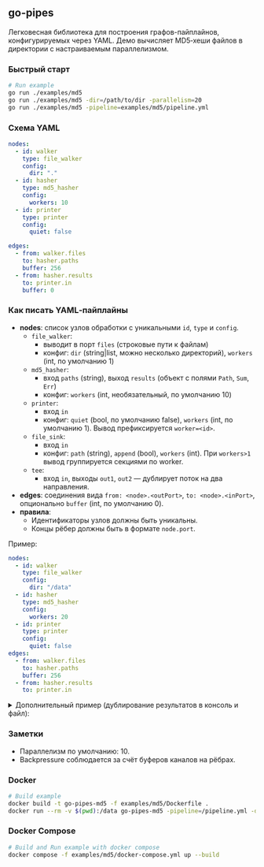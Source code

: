 ## go-pipes

Легковесная библиотека для построения графов-пайплайнов, конфигурируемых через YAML.
Демо вычисляет MD5‑хеши файлов в директории с настраиваемым параллелизмом.

### Быстрый старт

```bash
# Run example
go run ./examples/md5
go run ./examples/md5 -dir=/path/to/dir -parallelism=20
go run ./examples/md5 -pipeline=examples/md5/pipeline.yml
```

### Схема YAML

```yaml
nodes:
  - id: walker
    type: file_walker
    config:
      dir: "."
  - id: hasher
    type: md5_hasher
    config:
      workers: 10
  - id: printer
    type: printer
    config:
      quiet: false

edges:
  - from: walker.files
    to: hasher.paths
    buffer: 256
  - from: hasher.results
    to: printer.in
    buffer: 0
```

### Как писать YAML‑пайплайны

- **nodes**: список узлов обработки с уникальными `id`, `type` и `config`.
  - `file_walker`:
    - выводит в порт `files` (строковые пути к файлам)
    - конфиг: `dir` (string|list, можно несколько директорий), `workers` (int, по умолчанию 1)
  - `md5_hasher`:
    - вход `paths` (string), выход `results` (объект с полями `Path`, `Sum`, `Err`)
    - конфиг: `workers` (int, необязательный, по умолчанию 10)
  - `printer`:
    - вход `in`
    - конфиг: `quiet` (bool, по умолчанию false), `workers` (int, по умолчанию 1). Вывод префиксируется `worker=<id>`.
  - `file_sink`:
    - вход `in`
    - конфиг: `path` (string), `append` (bool), `workers` (int). При `workers>1` вывод группируется секциями по worker.
  - `tee`:
    - вход `in`, выходы `out1`, `out2` — дублирует поток на два направления.
- **edges**: соединения вида `from: <node>.<outPort>`, `to: <node>.<inPort>`, опционально `buffer` (int, по умолчанию 0).
- **правила**:
  - Идентификаторы узлов должны быть уникальны.
  - Концы рёбер должны быть в формате `node.port`.

Пример:

```yaml
nodes:
  - id: walker
    type: file_walker
    config:
      dir: "/data"
  - id: hasher
    type: md5_hasher
    config:
      workers: 20
  - id: printer
    type: printer
    config:
      quiet: false
edges:
  - from: walker.files
    to: hasher.paths
    buffer: 256
  - from: hasher.results
    to: printer.in
```

<details>
<summary>Дополнительный пример (дублирование результатов в консоль и файл):</summary>

[spoi]
```yaml
nodes:
  - id: walker
    type: file_walker
    config:
      workers: 1
      dir:
        - "/bin"
        - "/app"
  - id: hasher
    type: md5_hasher
    config:
      workers: 10
  - id: printer
    type: printer
    config:
      workers: 3
      quiet: false
  - id: tee
    type: tee
    config: {}
  - id: fileout
    type: file_sink
    config:
      path: "/app/md5.txt"
      append: false

edges:
  - from: walker.files
    to: hasher.paths
    buffer: 256
  - from: hasher.results
    to: tee.in
    buffer: 0
  - from: tee.out1
    to: printer.in
    buffer: 0
  - from: tee.out2
    to: fileout.in
    buffer: 0
```
</details>

### Заметки

- Параллелизм по умолчанию: 10.
- Backpressure соблюдается за счёт буферов каналов на рёбрах.

### Docker

```bash
# Build example
docker build -t go-pipes-md5 -f examples/md5/Dockerfile .
docker run --rm -v $(pwd):/data go-pipes-md5 -pipeline=/pipeline.yml -dir=/data
```

### Docker Compose

```bash
# Build and Run example with docker compose
docker compose -f examples/md5/docker-compose.yml up --build
```

